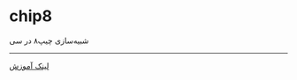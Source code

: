 # chip8

شبیه‌سازی چیپ۸ در سی

-----------------------------------
[لینک آموزش](https://artilary001.wixsite.com/naturalsystem/post/%D8%B3%D8%A7%D8%AE%D8%AA-%DB%8C%DA%A9-%D8%B4%D8%A8%DB%8C%D9%87-%D8%B3%D8%A7%D8%B2-%D8%B3%D8%A7%D8%AF%D9%87-%D8%AF%D8%B1-%D8%B2%D8%A8%D8%A7%D9%86-c-%D8%A8%D8%B1%D8%A7%DB%8C-%D8%A7%D8%AC%D8%B1%D8%A7%DB%8C-%D8%A8%D8%A7%D8%B2%DB%8C)


